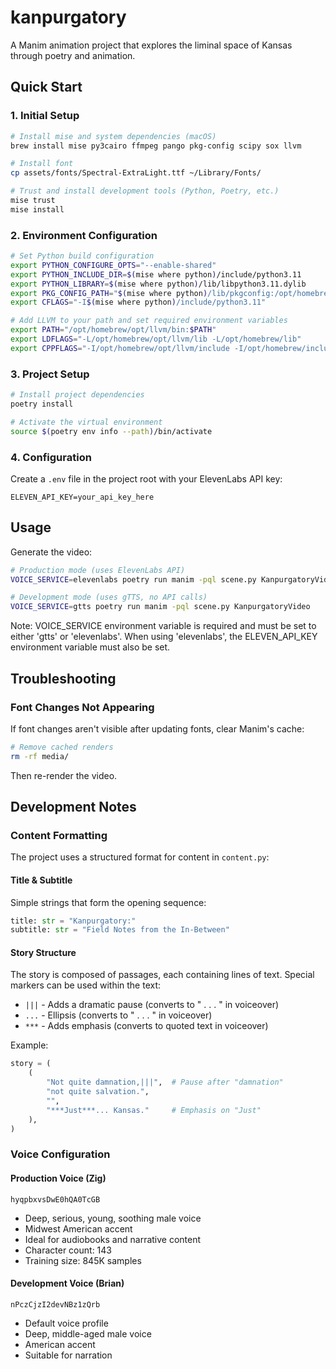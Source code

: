 # kanpurgatory

A Manim animation project that explores the liminal space of Kansas through poetry and animation.

## Quick Start

### 1. Initial Setup

```bash
# Install mise and system dependencies (macOS)
brew install mise py3cairo ffmpeg pango pkg-config scipy sox llvm

# Install font
cp assets/fonts/Spectral-ExtraLight.ttf ~/Library/Fonts/

# Trust and install development tools (Python, Poetry, etc.)
mise trust
mise install
```

### 2. Environment Configuration

```bash
# Set Python build configuration
export PYTHON_CONFIGURE_OPTS="--enable-shared"
export PYTHON_INCLUDE_DIR=$(mise where python)/include/python3.11
export PYTHON_LIBRARY=$(mise where python)/lib/libpython3.11.dylib
export PKG_CONFIG_PATH="$(mise where python)/lib/pkgconfig:/opt/homebrew/lib/pkgconfig"
export CFLAGS="-I$(mise where python)/include/python3.11"

# Add LLVM to your path and set required environment variables
export PATH="/opt/homebrew/opt/llvm/bin:$PATH"
export LDFLAGS="-L/opt/homebrew/opt/llvm/lib -L/opt/homebrew/lib"
export CPPFLAGS="-I/opt/homebrew/opt/llvm/include -I/opt/homebrew/include"
```

### 3. Project Setup

```bash
# Install project dependencies
poetry install

# Activate the virtual environment
source $(poetry env info --path)/bin/activate
```

### 4. Configuration

Create a `.env` file in the project root with your ElevenLabs API key:

```
ELEVEN_API_KEY=your_api_key_here
```

## Usage

Generate the video:

```bash
# Production mode (uses ElevenLabs API)
VOICE_SERVICE=elevenlabs poetry run manim -pql scene.py KanpurgatoryVideo

# Development mode (uses gTTS, no API calls)
VOICE_SERVICE=gtts poetry run manim -pql scene.py KanpurgatoryVideo
```

Note: VOICE_SERVICE environment variable is required and must be set to either 'gtts' or 'elevenlabs'.
When using 'elevenlabs', the ELEVEN_API_KEY environment variable must also be set.

## Troubleshooting

### Font Changes Not Appearing

If font changes aren't visible after updating fonts, clear Manim's cache:

```bash
# Remove cached renders
rm -rf media/
```

Then re-render the video.

## Development Notes

### Content Formatting

The project uses a structured format for content in `content.py`:

#### Title & Subtitle
Simple strings that form the opening sequence:
```python
title: str = "Kanpurgatory:"
subtitle: str = "Field Notes from the In-Between"
```

#### Story Structure
The story is composed of passages, each containing lines of text. Special markers can be used within the text:

- `|||` - Adds a dramatic pause (converts to " . . . " in voiceover)
- `...` - Ellipsis (converts to " . . . " in voiceover)
- `***` - Adds emphasis (converts to quoted text in voiceover)

Example:
```python
story = (
    (
        "Not quite damnation,|||",  # Pause after "damnation"
        "not quite salvation.",
        "",
        "***Just***... Kansas."     # Emphasis on "Just"
    ),
)
```

### Voice Configuration

#### Production Voice (Zig)

```
hyqpbxvsDwE0hQA0TcGB
```

-   Deep, serious, young, soothing male voice
-   Midwest American accent
-   Ideal for audiobooks and narrative content
-   Character count: 143
-   Training size: 845K samples

#### Development Voice (Brian)

```
nPczCjzI2devNBz1zQrb
```

-   Default voice profile
-   Deep, middle-aged male voice
-   American accent
-   Suitable for narration
